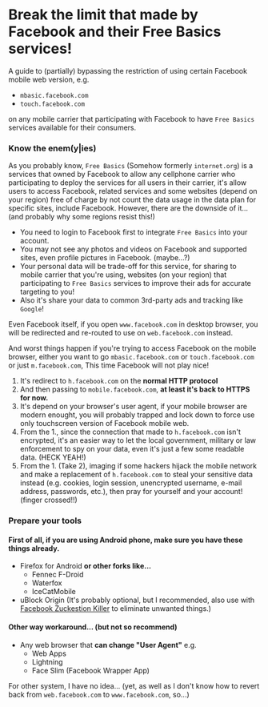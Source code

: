 # Break the limit that made by Facebook and their Free Basics services!

A guide to (partially) bypassing the restriction of using certain Facebook mobile web version, e.g.
- `mbasic.facebook.com`
- `touch.facebook.com`

on any mobile carrier that participating with Facebook to have `Free Basics` services available for their consumers.

### Know the enem(y|ies)
As you probably know, `Free Basics` (Somehow formerly `internet.org`) is a services that owned by Facebook to allow any cellphone carrier who participating to deploy the services for all users in their carrier, it's allow users to access Facebook, related services and some websites (depend on your region) free of charge by not count the data usage in the data plan for specific sites, include Facebook. 
However, there are the downside of it... (and probably why some regions resist this!)
- You need to login to Facebook first to integrate `Free Basics` into your account.
- You may not see any photos and videos on Facebook and supported sites, even profile pictures in Facebook. (maybe...?)
- Your personal data will be trade-off for this service, for sharing to mobile carrier that you're using, websites (on your region) that participating to `Free Basics` services to improve their ads for accurate targeting to you!
- Also it's share your data to common 3rd-party ads and tracking like `Google`!

Even Facebook itself, if you open `www.facebook.com` in desktop browser, you will be redirected and re-routed to use on `web.facebook.com` instead.

And worst things happen if you're trying to access Facebook on the mobile browser, either you want to go `mbasic.facebook.com` or `touch.facebook.com` or just `m.facebook.com`, This time Facebook will not play nice!

1. It's redirect to `h.facebook.com` on the **normal HTTP protocol**
2. And then passing to `mobile.facebook.com`, __at least it's back to HTTPS for now.__
3. It's depend on your browser's user agent, if your mobile browser are modern enought, you will probably trapped and lock down to force use only touchscreen version of Facebook mobile web.
4. From the 1., since the connection that made to `h.facebook.com` isn't encrypted, it's an easier way to let the local government, military or law enforcement to spy on your data, even it's just a few some readable data. (HECK YEAH!)
4. From the 1. (Take 2), imaging if some hackers hijack the mobile network and make a replacement of `h.facebook.com` to steal your sensitive data instead (e.g. cookies, login session, unencrypted username, e-mail address, passwords, etc.), then pray for yourself and your account! (finger crossed!!)

### Prepare your tools

#### First of all, if you are using Android phone, make sure you have these things already.
- Firefox for Android __or other forks like...__
  - Fennec F-Droid
  - Waterfox
  - IceCatMobile
- uBlock Origin (It's probably optional, but I recommended, also use with [Facebook Zuckestion Killer](https://github.com/kowith337/PersonalFilterListCollection/raw/master/filterlist/facebook/FacebookZuckestionKiller.txt) to eliminate unwanted things.)

#### Other way workaround... (but not so recommend)
- Any web browser that **can change "User Agent"** e.g.
  - Web Apps
  - Lightning
  - Face Slim (Facebook Wrapper App)

For other system, I have no idea... (yet, as well as I don't know how to revert back from `web.facebook.com` to `www.facebook.com`, so...)